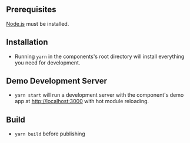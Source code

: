 ## Prerequisites

[Node.js](http://nodejs.org/) must be installed.

## Installation

* Running `yarn` in the components's root directory will install everything you need for development.

## Demo Development Server

* `yarn start` will run a development server with the component's demo app at [http://localhost:3000](http://localhost:3000) with hot module reloading.

## Build

* `yarn build` before publishing